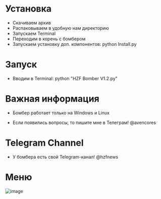 # Установка
* Скачиваем архив
* Распаковываем в удобную нам директорию
* Запускаем Terminal
* Переходим в корень с бомбером
* Запускаем установку доп. компонентов: python Install.py

# Запуск
* Вводим в Terminal: python "HZF Bomber V1.2.py"


# Важная информация
* Бомбер работает только на Windows и Linux

* Если появились вопросы, то пишите мне в Телеграм! @avencores

# Telegram Channel
* У бомбера есть свой Telegram-канал! @hzfnews

# Меню

![image](https://user-images.githubusercontent.com/64781822/115301002-5256f280-a169-11eb-8880-240a0fd19cb8.png)
